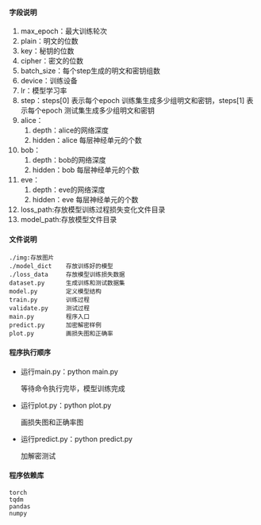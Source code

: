 #### 字段说明
<ol>
    <li>max_epoch：最大训练轮次</li>
    <li>plain：明文的位数</li>
    <li>key：秘钥的位数</li>
    <li>cipher：密文的位数</li>
    <li>batch_size：每个step生成的明文和密钥组数</li>
    <li>device：训练设备</li>
    <li>lr：模型学习率</li>
    <li>step：steps[0] 表示每个epoch 训练集生成多少组明文和密钥，steps[1] 表示每个epoch 测试集生成多少组明文和密钥</li>
    <li>alice：
        <ol>
            <li>depth：alice的网络深度</li>
            <li>hidden：alice 每层神经单元的个数</li>
        </ol>
    </li>
    <li>bob：
        <ol>
            <li>depth：bob的网络深度</li>
            <li>hidden：bob 每层神经单元的个数</li>
        </ol>
    </li>
    <li>eve：
        <ol>
            <li>depth：eve的网络深度</li>
            <li>hidden：eve 每层神经单元的个数</li>
        </ol>
    </li>
    <li>loss_path:存放模型训练过程损失变化文件目录</li>
    <li>model_path:存放模型文件目录</li>
</ol>

#### 文件说明
~~~~
./img:存放图片
./model_dict    存放训练好的模型
./loss_data     存放模型训练损失数据
dataset.py      生成训练和测试数据集
model.py        定义模型结构
train.py        训练过程
validate.py     测试过程
main.py         程序入口
predict.py      加密解密样例
plot.py         画损失图和正确率
~~~~
#### 程序执行顺序

<ul>
    <li>
    运行main.py：python main.py
    <p>等待命令执行完毕，模型训练完成</p>
    </li>
    <li>
     运行plot.py：python plot.py
     <p>画损失图和正确率图</p>
    </li>
     <li>
     运行predict.py：python predict.py
     <p>加解密测试</p>
    </li>
</ul>

#### 程序依赖库
~~~~
torch
tqdm
pandas
numpy
~~~~
